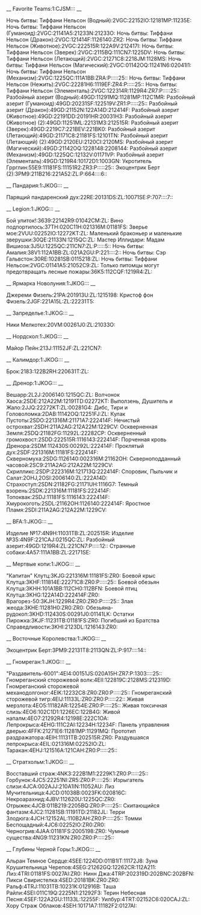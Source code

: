 __ Favorite Teams:1:CJSM::: __

Ночь битвы: Тиффани Нельсон (Водный):2VGC:22152IO:12181MP:11235E:
Ночь битвы: Тиффани Нельсон (Гуманоид):2VGC:21141A5:21233N:21233O:
Ночь битвы: Тиффани Нельсон (Дракон):2VGC:121414F:1126140:ZR2:
Ночь битвы: Тиффани Нельсон (Животное):2VGC:222515R:122A9V:212417I:
Ночь битвы: Тиффани Нельсон (Зверек):2VGC:2115BQ:111CN7:1225DV:
Ночь битвы: Тиффани Нельсон (Летающий):2VGC:21271C8:2218JM:1128MS:
Ночь битвы: Тиффани Нельсон (Магический):2VGC:01142OQ:11241N6:02041I1:
Ночь битвы: Тиффани Нельсон (Механизм):2VGC:1225QC:111A1BB:ZRA:P:::::25::
Ночь битвы: Тиффани Нельсон (Нежить):2VGC:22281H6:1119EF:ZR4:P:::::25::
Ночь битвы: Тиффани Нельсон (Элементаль):2VGC:122314R:1129R4:ZR7:P:::::25::
Разбойный азерит (Водный):49GD:11291MQ:11281MP:112C1MR:
Разбойный азерит (Гуманоид):49GD:20231SF:122519V:ZR1:P:::::25::
Разбойный азерит (Дракон):49GD:21152N:122A14D:212414F:
Разбойный азерит (Животное):49GD:22191DD:20191HR:20031H3:
Разбойный азерит (Животное) (2):49GD:11251ML:22131M3:212515R:
Разбойный азерит (Зверек):49GD:2219C7:221BEV:221BK0:
Разбойный азерит (Летающий):49GD:21171C8:21181FS:12101TN:
Разбойный азерит (Летающий) (2):49GD:2120EU:2120CI:2120MS:
Разбойный азерит (Магический):49GD:21142OQ:1228148:2208144:
Разбойный азерит (Механизм):49GD:1225QC:12132V:01171VP:
Разбойный азерит (Элементаль):49GD:1219R4:10172D1:1003GN:
Укротитель Гррглин:55E9:11181FS:11151R2:ZR3:P:::::25::
Экоцентрик Берт (2):3PM9:211B216:221A52:ZL:P:664::::6::

__ Пандария:1:JKOG::: __

Парящий пандаренский дух:22RE:20131DS:ZL:10071SE:P:707::::7::

__ Legion:1:JKOG::: __

Бой улиток!:3639:22142R9:01042CM:ZL:
Вино подпортилось:37TH:020C11H:021316M:01181FS:
Зверье мое:2VUU:02252IO:12272KT:ZL:
Маленький браконьер и маленькие зверушки:30QE:21133N:1215QC:ZL:
Мастер Иллидари: Мадам Вишиоза:3J5U:1225QC:211CN7:ZL:P:::::5::
Ночь битвы: Амалия:38V1:112A1BB:ZL:021A2GU:P:221::::2::
Ночь битвы: Сэр Гальвстон:30RE:10281SB:0115218:ZL:
Ночь битвы: Тиффани Нельсон:2VGC:01141A5:21052C9:ZL:
Только питомцы могут предотвращать лесные пожары:36K5:112CQF:1219R4:ZL:

__ Ярмарка Новолуния:1:JKOG::: __

Джереми Физель:21PA:201913U:ZL:1215198:
Кристоф фон Физель:2JGF:221A15L:ZL:22231T5:

__ Запределье:1:JKOG::: __

Ники Мелкотех:20VM:00261J0:ZL:21033O:

__ Нордскол:1:JKOG::: __

Майор Пейн:213J:11152JF:ZL:221CN7:

__ Калимдор:1:JKOG::: __

Брок:2183:122B2RH:220631T:ZL:

__ Дренор:1:JKOG::: __

Вешарр:2L2J:2006140:1215QC:ZL:
Волчонок Хаоса:2SDE:212A22M:12191TD:02272KT:
Выползень, Душитель и Жало:2JJQ:22272KT:ZL:00281G4:
Дибс, Тири и Головоломка:2DAB:11142OQ:12251FJ:ZL:
Кулак Пустоты:2SDO:221316M:21171A7:222414F:
Нечистый острохват:2SDH:211A2AG:212A22M:1229CV:
Оскверненная Земля:2SDQ:21182FG:11292L:22282CP:
Оскверненный громохвост:2SDD:222515R:1116143:222414F:
Порченная кровь Дренора:2SDM:112430S:00292L:222414F:
Проклятый дух:2SDF:221316M:11181FS:222414F:
Скверномуха:2SDG:1126140:002316M:21162OH:
Скверноподданный часовой:2SC9:211A2AG:212A22M:1229CV:
Скрилликс:2SDP:222316M:121713Q:222414F:
Споровик, Пыльчик и Салат:2OHJ,2OSI:2006140:ZL:222A14D:
Страхоступ:2SDN:21182FG:21171UH:1116G7:
Темный взорень:2SDK:221316M:11181FS:222414F:
Топоквак:2SDJ:11181FS:1116143:222414F:
Хмурокоготь:2SDL:21162OH:1126140:222414F:
Яростное Пламя:2SDI:211A2AG:212A22M:1229CV:

__ BFA:1:JKOG::: __

Изделие №17:4N9H:11031TB:ZL:202515R:
Изделие №35:4N9F:221CAJ:0215QC:ZL:
Разбойный азерит:49GD:1219R4:ZL:221CN7:P:::::12::
Странные собаки:4A57:111A1BB:ZL:22171SE:

__ Мертвые копи:1:JKOG::: __

"Капитан" Клутц:3KJG:221316M:11181FS:ZR0:
Боевой крыс Клутца:3KHF:111814E:22271C8:ZR0:P:::::25::
Боевой обезьян Клутца:3KHH:101A1BB:112CH0:112BFN:
Боевой птиц Клутца:3KHG:122A14D:222414F:ZR0:
Врагорез-50:3KJH:1229R4:ZR0:ZR0:P:::::25::
Злая жеода:3KHE:11281H0:ZR0:ZR0:
Обезьяна-рудокоп:3KHD:112430S:00291J0:01141LK:
Остатки Пирожка:3KJF:11231TB:01181FS:ZR0:
Погибший из Братства Справедливости:3KHI:2123DL:1216143:ZR0:

__ Восточные Королевства:1:JKOG::: __

Экоцентрик Берт:3PM9:22131T8:2113QN:ZL:P:917::::14::

__ Гномреган:1:JKOG::: __

"Раздавитель-6001":4EI4:00151JS:020A15H:ZR7:P:1303::::25::
Гномреганский сторожевой волк:4EII:122819C:2128MS:212319D:
Гномреганский сторожевой механодолгоног:4EIK:12232C8:ZR0:ZR0:P:::::25::
Гномреганский сторожевой тигр:4EIJ:11133L:ZR0:ZR0:P:::::22::
Живая мерзлота:4EO5:11182AR:12254E:ZR0:P:::::25::
Живая токсичная слизь:4EO6:102C1D1:1226EC:122B4G:
Живой напалм:4EO7:21292R4:12198E:222C1OA:
Лепрокрыса:4EHG:111C2AI:12234H:12234F:
Панель управления дверью:4FFK:21271E6:11281MP:11291MQ:
Прототип раздражатора:4EIH:11131TB:202515R:ZR0:
Раздувшаяся лепрокрыса:4EIL:021316M:02252IO:ZL:
Таракан:4EHJ:121516A:121CAH:ZR0:P:::::25::

__ Стратхольм:1:JKOG::: __

Восставший страж:4NK3:222B1M1:2229K1:ZR0:P:::::25::
Горбунок:4JC5:22251NI:ZR5:ZR0:P:::::25::
Изрыгатель слизи:4JCA:002AJJ:210A1IN:11052AU:
Лиз Мучительница:4JCD:01038B:0023FK:020816C:
Некроарахнид:4JBV:112620U:1225QC:ZR0:
Отрыжек:4JCB:011B219:2205BQ:ZR0:P:::::25::
Скитающийся фантазм:4JC2:11281SB:11191TD:21182JL:
Терри Злодюга:4JCH:12152AL:110B2AH:ZR0:P:::::25::
Томми Беспощадный:4JC6:02252IO:ZR0:ZR0:
Черногрив:4JAA:01181FS:2005198:ZR0:
Чумные существа:4NG9:11231KN:ZR0:ZR0:P:::::25::

__ Глубины Черной Горы:1:JKOG::: __

Альран Темное Сердце:4SEE:1224DD:011B1IT:11172J8:
Зуна Крушительница Черепов:4SEG:21262GQ:12262CR:112A211:
Лиз:4TRI:01181FS:0027AI:ZR0:
Нинн Джа:4TRP:202319D:202BNC:202BFN:
Пикси Свиристелка:4SED:20181BK:ZR0:ZR0:
Ральф:4TRJ:11031TB:10231K:012916B:
Таша Райли:4SEI:011C19Q:2225N1:21292F3:
Терин Небесная Песня:4SEF:122A2GU:11133L:12255F:
Уилбур:4TRT:02152C6:020CAJ:ZL:
Хору Страж Облаков:4SEH:10171A7:11182F2:0127AI:
